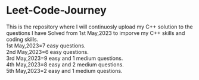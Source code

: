 # Leet-Code-Journey
This is the repository where I will continuosly upload my C++ solution to the questions I have Solved from 1st May,2023 to imporve my C++ skills and coding skills.
<br>
1st May,2023=7 easy questions.<br>
2nd May,2023=6 easy questions.<br>
3rd May,2023=9 easy and 1 medium questions.<br>
4th May,2023=8 easy and 2 medium questions.<br>
5th May,2023=2 easy and 1 medium questions.<br>

